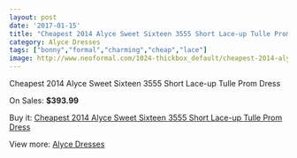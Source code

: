 ```yaml
---
layout: post
date: '2017-01-15'
title: "Cheapest 2014 Alyce Sweet Sixteen 3555 Short Lace-up Tulle Prom Dress"
category: Alyce Dresses
tags: ["bonny","formal","charming","cheap","lace"]
image: http://www.neoformal.com/1024-thickbox_default/cheapest-2014-alyce-sweet-sixteen-3555-short-lace-up-tulle-prom-dress.jpg
---
```

Cheapest 2014 Alyce Sweet Sixteen 3555 Short Lace-up Tulle Prom Dress

On Sales: **$393.99**
<a href="https://www.neoformal.com/en/alyce-dresses/372-cheapest-2014-alyce-sweet-sixteen-3555-short-lace-up-tulle-prom-dress.html"><amp-img layout="responsive" width="600" height="600" src="//www.neoformal.com/1024-thickbox_default/cheapest-2014-alyce-sweet-sixteen-3555-short-lace-up-tulle-prom-dress.jpg" alt="Cheapest 2014 Alyce Sweet Sixteen 3555 Short Lace-up Tulle Prom Dress 0" /></a>
<a href="https://www.neoformal.com/en/alyce-dresses/372-cheapest-2014-alyce-sweet-sixteen-3555-short-lace-up-tulle-prom-dress.html"><amp-img layout="responsive" width="600" height="600" src="//www.neoformal.com/1026-thickbox_default/cheapest-2014-alyce-sweet-sixteen-3555-short-lace-up-tulle-prom-dress.jpg" alt="Cheapest 2014 Alyce Sweet Sixteen 3555 Short Lace-up Tulle Prom Dress 1" /></a>
<a href="https://www.neoformal.com/en/alyce-dresses/372-cheapest-2014-alyce-sweet-sixteen-3555-short-lace-up-tulle-prom-dress.html"><amp-img layout="responsive" width="600" height="600" src="//www.neoformal.com/1025-thickbox_default/cheapest-2014-alyce-sweet-sixteen-3555-short-lace-up-tulle-prom-dress.jpg" alt="Cheapest 2014 Alyce Sweet Sixteen 3555 Short Lace-up Tulle Prom Dress 2" /></a>

Buy it: [Cheapest 2014 Alyce Sweet Sixteen 3555 Short Lace-up Tulle Prom Dress](https://www.neoformal.com/en/alyce-dresses/372-cheapest-2014-alyce-sweet-sixteen-3555-short-lace-up-tulle-prom-dress.html "Cheapest 2014 Alyce Sweet Sixteen 3555 Short Lace-up Tulle Prom Dress")

View more: [Alyce Dresses](https://www.neoformal.com/en/3-alyce-dresses "Alyce Dresses")